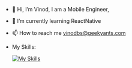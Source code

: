 - 👋 Hi, I’m Vinod, I am a Mobile Engineer, 
- 🌱 I’m currently learning  ReactNative
- 📫 How to reach me vinodbs@geekyants.com
- My Skills:

  [![My Skills](https://skillicons.dev/icons?i=flutter,dart,firebase,ts,nestjs,js,html,css,git,vscode)](https://skillicons.dev)
<!---
geekvinod/geekvinod is a ✨ special ✨ repository because its `README.md` (this file) appears on your GitHub profile.
You can click the Preview link to take a look at your changes.
--->
